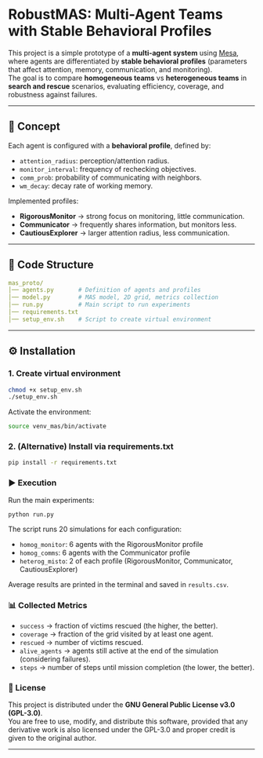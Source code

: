 # RobustMAS: Multi-Agent Teams with Stable Behavioral Profiles

This project is a simple prototype of a **multi-agent system** using [Mesa](https://mesa.readthedocs.io/en/stable/), where agents are differentiated by **stable behavioral profiles** (parameters that affect attention, memory, communication, and monitoring).  
The goal is to compare **homogeneous teams** vs **heterogeneous teams** in **search and rescue** scenarios, evaluating efficiency, coverage, and robustness against failures.

---

## 🔎 Concept

Each agent is configured with a **behavioral profile**, defined by:

- `attention_radius`: perception/attention radius.  
- `monitor_interval`: frequency of rechecking objectives.  
- `comm_prob`: probability of communicating with neighbors.  
- `wm_decay`: decay rate of working memory.  

Implemented profiles:
- **RigorousMonitor** → strong focus on monitoring, little communication.  
- **Communicator** → frequently shares information, but monitors less.  
- **CautiousExplorer** → larger attention radius, less communication.   

---

## 📂 Code Structure

```yaml
mas_proto/
│── agents.py       # Definition of agents and profiles
│── model.py        # MAS model, 2D grid, metrics collection
│── run.py          # Main script to run experiments
│── requirements.txt
│── setup_env.sh    # Script to create virtual environment
```

---

## ⚙️ Installation

### 1. Create virtual environment
```bash
chmod +x setup_env.sh
./setup_env.sh
```

Activate the environment:
```bash
source venv_mas/bin/activate
```

### 2. (Alternative) Install via requirements.txt
```bash
pip install -r requirements.txt
```

### ▶️ Execution

Run the main experiments:

```bash
python run.py
```

The script runs 20 simulations for each configuration:

- `homog_monitor`: 6 agents with the RigorousMonitor profile
- `homog_comms`: 6 agents with the Communicator profile
- `heterog_misto`: 2 of each profile (RigorousMonitor, Communicator, CautiousExplorer)

Average results are printed in the terminal and saved in `results.csv`.

### 📊 Collected Metrics

- `success` → fraction of victims rescued (the higher, the better).
- `coverage` → fraction of the grid visited by at least one agent.
- `rescued` → number of victims rescued.
- `alive_agents` → agents still active at the end of the simulation (considering failures).
- `steps` → number of steps until mission completion (the lower, the better).


### 📜 License

This project is distributed under the **GNU General Public License v3.0 (GPL-3.0)**.  
You are free to use, modify, and distribute this software, provided that any derivative work is also licensed under the GPL-3.0 and proper credit is given to the original author.

---
